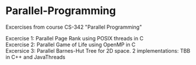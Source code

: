 # Parallel-Programming

Excercises from course CS-342 "Parallel Programming"  

Excercise 1: Parallel Page Rank using POSIX threads in C  
Excercise 2: Parallel Game of Life using OpenMP in C  
Excersice 3: Parallel Barnes-Hut Tree for 2D space. 2 implementations: TBB in C++ and JavaThreads

